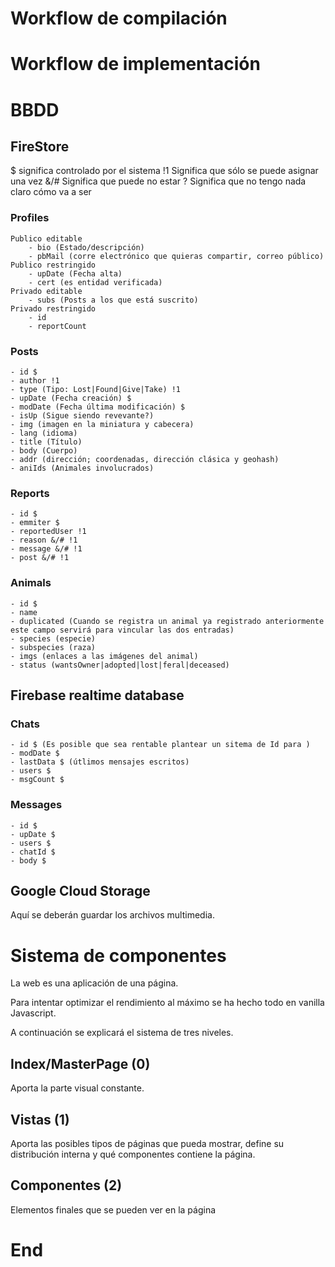 # Workflow de compilación

# Workflow de implementación

# BBDD
## FireStore
 $ significa controlado por el sistema
 !1 Significa que sólo se puede asignar una vez
 &/# Significa que puede no estar
 ? Significa que no tengo nada claro cómo va a ser

### Profiles
	Publico editable
		- bio (Estado/descripción)
		- pbMail (corre electrónico que quieras compartir, correo público)
	Publico restringido
		- upDate (Fecha alta)
		- cert (es entidad verificada)
	Privado editable
		- subs (Posts a los que está suscrito)
	Privado restringido
		- id
		- reportCount
### Posts
	- id $
	- author !1
	- type (Tipo: Lost|Found|Give|Take) !1
	- upDate (Fecha creación) $
	- modDate (Fecha última modificación) $
	- isUp (Sigue siendo revevante?)
	- img (imagen en la miniatura y cabecera)
	- lang (idioma)
	- title (Título)
	- body (Cuerpo)
	- addr (dirección; coordenadas, dirección clásica y geohash)
	- aniIds (Animales involucrados)
### Reports
	- id $
	- emmiter $
	- reportedUser !1
	- reason &/# !1
	- message &/# !1
	- post &/# !1
### Animals
	- id $
	- name
	- duplicated (Cuando se registra un animal ya registrado anteriormente este campo servirá para vincular las dos entradas)
	- species (especie)
	- subspecies (raza)
	- imgs (enlaces a las imágenes del animal)
	- status (wantsOwner|adopted|lost|feral|deceased)
## Firebase realtime database
### Chats
	- id $ (Es posible que sea rentable plantear un sitema de Id para )
	- modDate $
	- lastData $ (útlimos mensajes escritos)
	- users $
	- msgCount $
### Messages
	- id $
	- upDate $
	- users $
	- chatId $
	- body $
## Google Cloud Storage
Aquí se deberán guardar los archivos multimedia.

# Sistema de componentes
La web es una aplicación de una página.

Para intentar optimizar el rendimiento al máximo se ha hecho todo en vanilla Javascript.

A continuación se explicará el sistema de tres niveles.

## Index/MasterPage (0)
Aporta la parte visual constante.
## Vistas (1)
Aporta las posibles tipos de páginas que pueda mostrar, define su distribución interna y qué componentes contiene la página.
## Componentes (2)
Elementos finales que se pueden ver en la página

# End